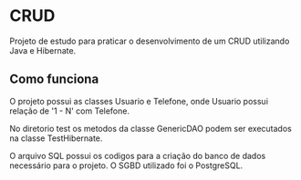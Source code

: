 # CRUD

Projeto de estudo para praticar o desenvolvimento de um CRUD utilizando Java e Hibernate.

## Como funciona

O projeto possui as classes Usuario e Telefone, onde Usuario possui relação de '1 - N' com Telefone.

No diretorio test os metodos da classe GenericDAO podem ser executados na classe TestHibernate.

O arquivo SQL possui os codigos para a criação do banco de dados necessário para o projeto. O SGBD utilizado foi o PostgreSQL.